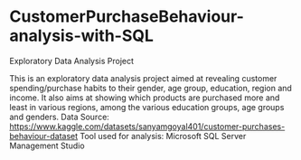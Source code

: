# CustomerPurchaseBehaviour-analysis-with-SQL
Exploratory Data Analysis Project

This is an exploratory data analysis project aimed at revealing customer spending/purchase habits to their gender, age group, education, region and income. It also aims at showing which products are purchased more and least in various regions, among the various education groups, age groups and genders.
Data Source: https://www.kaggle.com/datasets/sanyamgoyal401/customer-purchases-behaviour-dataset
Tool used for analysis: Microsoft SQL Server Management Studio
